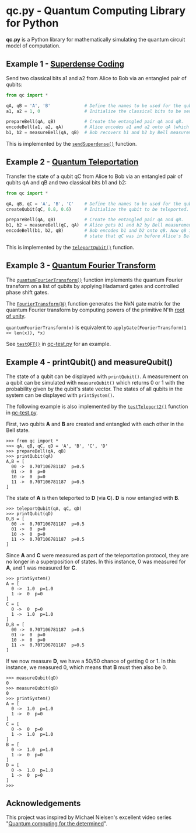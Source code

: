 # qc.py - Quantum Computing Library for Python

**qc.py** is a Python library for mathematically simulating the quantum circuit model of computation.

## Example 1 - [Superdense Coding](https://en.wikipedia.org/wiki/Superdense_coding)

Send two classical bits a1 and a2 from Alice to Bob via an entangled pair of qubits:

```python
from qc import *

qA, qB = 'A', 'B'             # Define the names to be used for the qubits.
a1, a2 = 1, 0                 # Initialize the classical bits to be sent.

prepareBell(qA, qB)           # Create the entangled pair qA and qB.
encodeBell(a1, a2, qA)        # Alice encodes a1 and a2 onto qA (which also affects qB).
b1, b2 = measureBell(qA, qB)  # Bob recovers b1 and b2 by Bell measurement of qA and qB.
```

This is implemented by the [`sendSuperdense()`](https://github.com/nightjuggler/qc/blob/8617d8085808abb923eddd8b4a65a310dfe94996/qc.py#L476-L479) function.

## Example 2 - [Quantum Teleportation](https://en.wikipedia.org/wiki/Quantum_teleportation)

Transfer the state of a qubit qC from Alice to Bob via an entangled pair of qubits qA and qB and two classical bits b1 and b2:

```python
from qc import *

qA, qB, qC = 'A', 'B', 'C'    # Define the names to be used for the qubits.
createQubit(qC, 0.8, 0.6)     # Initialize the qubit to be teleported.

prepareBell(qA, qB)           # Create the entangled pair qA and qB.
b1, b2 = measureBell(qC, qA)  # Alice gets b1 and b2 by Bell measurement of qC and qA.
encodeBell(b1, b2, qB)        # Bob encodes b1 and b2 onto qB. Now qB is in the same
                              # state that qC was in before Alice's Bell measurement.
```

This is implemented by the [`teleportQubit()`](https://github.com/nightjuggler/qc/blob/8617d8085808abb923eddd8b4a65a310dfe94996/qc.py#L481-L484) function.

## Example 3 - [Quantum Fourier Transform](https://en.wikipedia.org/wiki/Quantum_Fourier_transform)

The [`quantumFourierTransform()`](https://github.com/nightjuggler/qc/blob/8617d8085808abb923eddd8b4a65a310dfe94996/qc.py#L486-L502) function implements the quantum Fourier transform on a list of qubits by applying Hadamard gates and controlled phase shift gates.

The [`FourierTransform(N)`](https://github.com/nightjuggler/qc/blob/8617d8085808abb923eddd8b4a65a310dfe94996/qc.py#L183-L188) function generates the NxN gate matrix for the quantum Fourier transform by computing powers of the primitive N'th [root of unity](https://en.wikipedia.org/wiki/Root_of_unity).

`quantumFourierTransform(x)` is equivalent to `applyGate(FourierTransform(1 << len(x)), *x)`

See [`testQFT()`](https://github.com/nightjuggler/qc/blob/02cf828eab73ac33a4f0df760db4848ef1d6a7c2/qc-test.py#L82-L99) in [qc-test.py](qc-test.py) for an example.

## Example 4 - printQubit() and measureQubit()

The state of a qubit can be displayed with `printQubit()`.
A measurement on a qubit can be simulated with `measureQubit()` which returns 0 or 1 with the probability given by the qubit's state vector.
The states of all qubits in the system can be displayed with `printSystem()`.

The following example is also implemented by the [`testTeleport2()`](https://github.com/nightjuggler/qc/blob/02cf828eab73ac33a4f0df760db4848ef1d6a7c2/qc-test.py#L31-L49) function in [qc-test.py](qc-test.py).

First, two qubits **A** and **B** are created and entangled with each other in the Bell state.

```
>>> from qc import *
>>> qA, qB, qC, qD = 'A', 'B', 'C', 'D'
>>> prepareBell(qA, qB)
>>> printQubit(qA)
A,B = [
  00 ->  0.707106781187  p=0.5
  01 ->  0  p=0
  10 ->  0  p=0
  11 ->  0.707106781187  p=0.5
]
```

The state of **A** is then teleported to **D** (via **C**). **D** is now entangled with **B**.

```
>>> teleportQubit(qA, qC, qD)
>>> printQubit(qD)
D,B = [
  00 ->  0.707106781187  p=0.5
  01 ->  0  p=0
  10 ->  0  p=0
  11 ->  0.707106781187  p=0.5
]
```

Since **A** and **C** were measured as part of the teleportation protocol, they are no longer in a superposition of states. In this instance, 0 was measured for **A**, and 1 was measured for **C**.

```
>>> printSystem()
A = [
  0 ->  1.0  p=1.0
  1 ->  0  p=0
]
C = [
  0 ->  0  p=0
  1 ->  1.0  p=1.0
]
D,B = [
  00 ->  0.707106781187  p=0.5
  01 ->  0  p=0
  10 ->  0  p=0
  11 ->  0.707106781187  p=0.5
]
```

If we now measure **D**, we have a 50/50 chance of getting 0 or 1. In this instance, we measured 0, which means that **B** must then also be 0.

```
>>> measureQubit(qD)
0
>>> measureQubit(qB)
0
>>> printSystem()
A = [
  0 ->  1.0  p=1.0
  1 ->  0  p=0
]
C = [
  0 ->  0  p=0
  1 ->  1.0  p=1.0
]
B = [
  0 ->  1.0  p=1.0
  1 ->  0  p=0
]
D = [
  0 ->  1.0  p=1.0
  1 ->  0  p=0
]
>>>
```

## Acknowledgements

This project was inspired by Michael Nielsen's excellent video series "[Quantum computing for the determined](http://michaelnielsen.org/blog/quantum-computing-for-the-determined/)".
